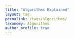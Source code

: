```yaml
---
title: "Algorithms Explained"
layout: tag
permalink: /tags/algorithms/
taxonomy: Algorithms
author_profile: true
---
```


